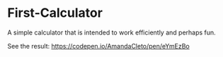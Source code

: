 # First-Calculator
A simple calculator that is intended to work efficiently and perhaps fun.

See the result: https://codepen.io/AmandaCleto/pen/eYmEzBo
